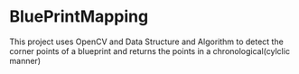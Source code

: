 # BluePrintMapping
This project uses OpenCV and Data Structure and Algorithm to detect the corner points of a blueprint and returns the points in a chronological(cylclic manner) 
